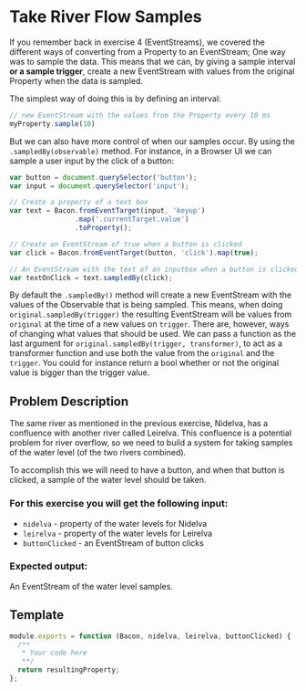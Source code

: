 # Take River Flow Samples

If you remember back in exercise 4 (EventStreams), we covered the different ways
of converting from a Property to an EventStream; One way was to sample the data.
This means that we can, by giving a sample interval **or a sample trigger**, create
a new EventStream with values from the original Property when the data is sampled.

The simplest way of doing this is by defining an interval:

```js
// new EventStream with the values from the Property every 10 ms
myProperty.sample(10)
```

But we can also have more control of when our samples occur. By using the
`.sampledBy(observable)` method. For instance, in a Browser UI we can sample
a user input by the click of a button:

```js
var button = document.querySelector('button');
var input = document.querySelector('input');

// Create a property of a text box
var text = Bacon.fromEventTarget(input, 'keyup')
                .map('.currentTarget.value')
                .toProperty();

// Create an EventStream of true when a button is clicked
var click = Bacon.fromEventTarget(button, 'click').map(true);

// An EventStream with the text of an inputbox when a button is clicked.
var textOnClick = text.sampledBy(click);
```

By default the `.sampledBy()` method will create a new EventStream with the
values of the Observable that is being sampled. This means, when doing
`original.sampledBy(trigger)` the resulting EventStream will be values
from `original` at the time of a new values on `trigger`. There are, however,
ways of changing what values that should be used. We can pass a function
as the last argument for `original.sampledBy(trigger, transformer)`, to act as
a transformer function and use both the value from the `original` and the
`trigger`. You could for instance return a bool whether or not the original
value is bigger than the trigger value.


## Problem Description

The same river as mentioned in the previous exercise, Nidelva, has a confluence
with another river called Leirelva. This confluence is a potential problem for
river overflow, so we need to build a system for taking samples of the water level
(of the two rivers combined).

To accomplish this we will need to have a button, and when that button is clicked,
a sample of the water level should be taken.

### For this exercise you will get the following input:
 - `nidelva` - property of the water levels for Nidelva
 - `leirelva` - property of the water levels for Leirelva
 - `buttonClicked` - an EventStream of button clicks

### Expected output:

An EventStream of the water level samples.

## Template

```js
module.exports = function (Bacon, nidelva, leirelva, buttonClicked) {
  /**
   * Your code here
   **/
  return resultingProperty;
};
```